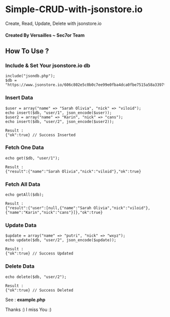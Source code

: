 # Simple-CRUD-with-jsonstore.io
Create, Read, Update, Delete with jsonstore.io

#### Created By Versailles ~ Sec7or Team

## How To Use ?

### Include & Set Your jsonstore.io db
```
include("jsondb.php");
$db = "https://www.jsonstore.io/606c802e5c0b0c7ee99e0fba4dca0fbe7515a58a3397f289dfd34c1844d63d6b";
```

### Insert Data
```
$user = array("name" => "Sarah Olivia", "nick" => "viloid");
echo insert($db, "user/1", json_encode($user));
$user2 = array("name" => "Karin", "nick" => "cans");
echo insert($db, "user/2", json_encode($user2));
```
```
Result :
{"ok":true} // Success Inserted
```

### Fetch One Data
```
echo get($db, "user/1");
```
```
Result :
{"result":{"name":"Sarah Olivia","nick":"viloid"},"ok":true}
```

### Fetch All Data
```
echo getAll($db);
```
```
Result :
{"result":{"user":[null,{"name":"Sarah Olivia","nick":"viloid"},{"name":"Karin","nick":"cans"}]},"ok":true}
```

### Update Data
```
$update = array("name" => "putri", "nick" => "wxyz");
echo update($db, "user/2", json_encode($update));
```
```
Result :
{"ok":true} // Success Updated
```

### Delete Data
```
echo delete($db, "user/2");
```
```
Result :
{"ok":true} // Success Deleted
```

See : **example.php**

Thanks :) I miss You :)
